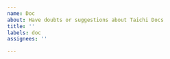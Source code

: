 ```yaml
---
name: Doc
about: Have doubts or suggestions about Taichi Docs
title: ''
labels: doc
assignees: ''

---
```


<!--
Please describe any errors, ambiguities, and any areas that you think can be improved in the documentation.
-->
